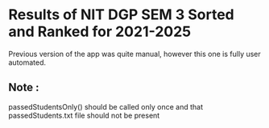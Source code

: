 # Results of NIT DGP SEM 3 Sorted and Ranked for 2021-2025

Previous version of the app was quite manual, however this one is fully user automated.

## Note :
passedStudentsOnly() should be called only once and that passedStudents.txt file should not be present 